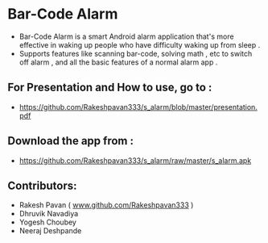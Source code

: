 # Bar-Code Alarm
- Bar-Code Alarm is a smart Android alarm application that's more effective in waking up people who have difficulty waking up from sleep .
- Supports features like scanning bar-code, solving math , etc to switch off alarm , and all the basic features of a normal alarm app .
## For Presentation and How to use, go to :
- https://github.com/Rakeshpavan333/s_alarm/blob/master/presentation.pdf

## Download the app from :
- https://github.com/Rakeshpavan333/s_alarm/raw/master/s_alarm.apk

## Contributors:
- Rakesh Pavan ( www.github.com/Rakeshpavan333 )
- Dhruvik Navadiya
- Yogesh Choubey
- Neeraj Deshpande


